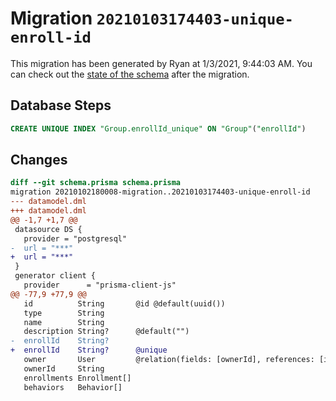 # Migration `20210103174403-unique-enroll-id`

This migration has been generated by Ryan at 1/3/2021, 9:44:03 AM.
You can check out the [state of the schema](./schema.prisma) after the migration.

## Database Steps

```sql
CREATE UNIQUE INDEX "Group.enrollId_unique" ON "Group"("enrollId")
```

## Changes

```diff
diff --git schema.prisma schema.prisma
migration 20210102180008-migration..20210103174403-unique-enroll-id
--- datamodel.dml
+++ datamodel.dml
@@ -1,7 +1,7 @@
 datasource DS {
   provider = "postgresql"
-  url = "***"
+  url = "***"
 }
 generator client {
   provider      = "prisma-client-js"
@@ -77,9 +77,9 @@
   id          String       @id @default(uuid())
   type        String
   name        String
   description String?      @default("")
-  enrollId    String?
+  enrollId    String?      @unique
   owner       User         @relation(fields: [ownerId], references: [id])
   ownerId     String
   enrollments Enrollment[]
   behaviors   Behavior[]
```


